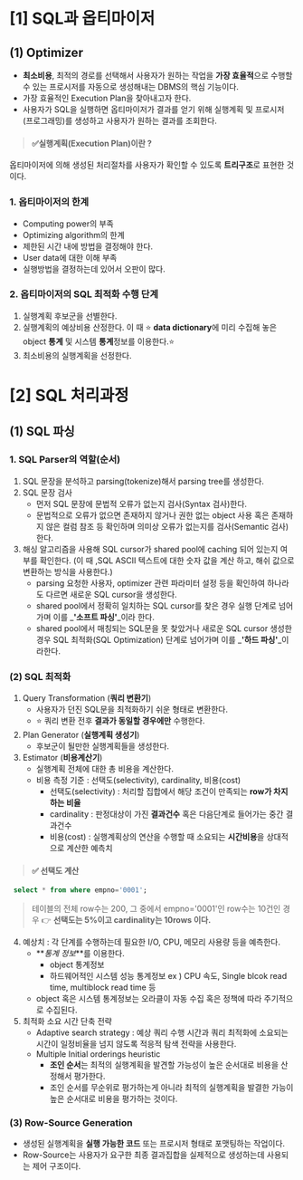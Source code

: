 # [1] SQL과 옵티마이저
## (1) Optimizer
- **최소비용**, 최적의 경로를 선택해서 사용자가 원하는 작업을 **가장 효율적**으로 수행할 수 있는 프로시저를 자동으로 생성해내는 DBMS의 핵심 기능이다.
- 가장 효율적인 Execution Plan을 찾아내고자 한다.
- 사용자가 SQL을 실행하면 옵티마이저가 결과를 얻기 위해 실행계획 및 프로시저(프로그래밍)를 생성하고 사용자가 원하는 결과를 조회한다.
> #### ✅실행계획(Execution Plan)이란 ?
옵티마이저에 의해 생성된 처리절차를 사용자가 확인할 수 있도록 **트리구조**로 표현한 것이다.
### 1. 옵티마이저의 한계
- Computing power의 부족
- Optimizing algorithm의 한계
- 제한된 시간 내에 방법을 결정해야 한다.
- User data에 대한 이해 부족
- 실행방법을 결정하는데 있어서 오판이 많다.
### 2. 옵티마이저의 SQL 최적화 수행 단계
1) 실행계획 후보군을 선별한다.
2) 실행계획의 예상비용 산정한다.
이 때 ⭐️ **data dictionary**에 미리 수집해 놓은 object **통계** 및 시스템 **통계**정보를 이용한다.⭐️
3) 최소비용의 실행계획을 선정한다.

# [2] SQL 처리과정
## (1) SQL 파싱
### 1. SQL Parser의 역할(순서)
1. SQL 문장을 분석하고 parsing(tokenize)해서 parsing tree를 생성한다.
2. SQL 문장 검사
	- 먼저 SQL 문장에 문법적 오류가 없는지 검사(Syntax 검사)한다. 
	- 문법적으로 오류가 없으면 존재하지 않거나 권한 없는 object 사용 혹은 존재하지 않은 컬럼 참조 등 확인하며 의미상 오류가 없는지를 검사(Semantic 검사)한다.
3. 해싱 알고리즘을 사용해 SQL cursor가 shared pool에 caching 되어 있는지 여부를 확인한다.
(이 때 ,SQL ASCII 텍스트에 대한 숫자 값을 계산 하고, 해쉬 값으로 변환하는 방식을 사용한다.)
   - parsing 요청한 사용자, optimizer 관련 파라미터 설정 등을 확인하여 하나라도 다르면 새로운 SQL cursor을 생성한다.
   - shared pool에서 정확히 일치하는 SQL cursor를 찾은 경우 실행 단계로 넘어가며 이를 _**'소프트 파싱'**_이라 한다.
   - shared pool에서 매칭되는 SQL문을 못 찾았거나 새로운 SQL cursor 생성한 경우 SQL 최적화(SQL Optimization) 단계로 넘어가며 이를 _**'하드 파싱'**_이라한다.

### (2) SQL 최적화
1. Query Transformation (**쿼리 변환기**)
   - 사용자가 던진 SQL문을 최적화하기 쉬운 형태로 변환한다.
   - ⭐️ 쿼리 변환 전후 **결과가 동일할 경우에만** 수행한다.
2. Plan Generator (**실행계획 생성기**)
   - 후보군이 될만한 실행계획들을 생성한다.
3. Estimator (**비용계산기**)
   - 실행계획 전체에 대한 총 비용을 계산한다.
   - 비용 측정 기준 : 선택도(selectivity), cardinality, 비용(cost)
     - 선택도(selectivity) : 처리할 집합에서 해당 조건이 만족되는 **row가 차지하는 비율**
     - cardinality : 판정대상이 가진 **결과건수** 혹은 다음단계로 들어가는 중간 결과건수
     - 비용(cost) : 실행계획상의 연산을 수행할 때 소요되는 **시간비용**을 상대적으로 계산한 예측치
>    #### ✅ 선택도 계산
   ```sql
    select * from where empno='0001';
   ```
> 테이블의 전체 row수는 200, 그 중에서 empno='0001'인 row수는 10건인 경우
> 👉 **선택도는 5%이고 cardinality는 10rows 이다.**

4. 예상치 : 각 단계를 수행하는데 필요한 I/O, CPU, 메모리 사용량 등을 예측한다.
   - **_통계 정보_**를 이용한다.
      - object 통계정보
      - 하드웨어적인 시스템 성능 통계정보
      ex ) CPU 속도, Single blcok read time, multiblock read time 등
   - object 혹은 시스템 통계정보는 오라클이 자동 수집 혹은 정책에 따라 주기적으로 수집된다.
5. 최적화 소요 시간 단축 전략 
   - Adaptive search strategy : 예상 쿼리 수행 시간과 쿼리 최적화에 소요되는 시간이 일정비율을 넘지 않도록 적응적 탐색 전략을 사용한다.
   - Multiple Initial orderings heuristic
      - **조인 순서**는 최적의 실행계획을 발견할 가능성이 높은 순서대로 비용을 산정해서 평가한다.
      - 조인 순서를 무순위로 평가하는게 아니라 최적의 실행계획을 발결한 가능이 높은 순서대로 비용을 평가하는 것이다.
### (3) Row-Source Generation
- 생성된 실행계획을 **실행 가능한 코드** 또는 프로시저 형태로 포맷팅하는 작업이다.
- Row-Source는 사용자가 요구한 최종 결과집합을 실제적으로 생성하는데 사용되는 제어 구조이다.
                